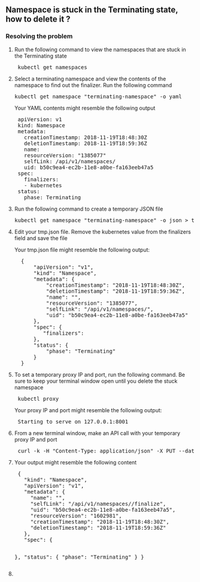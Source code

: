 <h2>Namespace is stuck in the Terminating state, how to delete it ?</h2>

<h3>Resolving the problem</h3>

<ol>
  <li>Run the following command to view the namespaces that are stuck in the Terminating state</li>
  <pre> kubectl get namespaces</pre>
  <li>Select a terminating namespace and view the contents of the namespace to find out the finalizer. Run the following command</li>
  <pre>kubectl get namespace "terminating-namespace" -o yaml</pre>
  <p>Your YAML contents might resemble the following output</p>
  <pre> apiVersion: v1
 kind: Namespace
 metadata:
   creationTimestamp: 2018-11-19T18:48:30Z
   deletionTimestamp: 2018-11-19T18:59:36Z
   name: <terminating-namespace>
   resourceVersion: "1385077"
   selfLink: /api/v1/namespaces/<terminating-namespace>
   uid: b50c9ea4-ec2b-11e8-a0be-fa163eeb47a5
 spec:
   finalizers:
   - kubernetes
 status:
   phase: Terminating</pre>
   <li>Run the following command to create a temporary JSON file</li>
   <pre>kubectl get namespace "terminating-namespace" -o json > tmp.json</pre>
   <li>Edit your tmp.json file. Remove the kubernetes value from the finalizers field and save the file</li>
   <p>Your tmp.json file might resemble the following output:</p>
   <pre>  {
      "apiVersion": "v1",
      "kind": "Namespace",
      "metadata": {
          "creationTimestamp": "2018-11-19T18:48:30Z",
          "deletionTimestamp": "2018-11-19T18:59:36Z",
          "name": "<terminating-namespace>",
          "resourceVersion": "1385077",
          "selfLink": "/api/v1/namespaces/<terminating-namespace>",
          "uid": "b50c9ea4-ec2b-11e8-a0be-fa163eeb47a5"
      },
      "spec": {
         "finalizers": 
      },
      "status": {
          "phase": "Terminating"
      }
  }</pre>
  <li>To set a temporary proxy IP and port, run the following command. Be sure to keep your terminal window open until you delete the stuck namespace</li>
  <pre> kubectl proxy</pre>
  <p>Your proxy IP and port might resemble the following output:</p>
  <pre> Starting to serve on 127.0.0.1:8001</pre>
  <li>From a new terminal window, make an API call with your temporary proxy IP and port</li>
  <pre> curl -k -H "Content-Type: application/json" -X PUT --data-binary @tmp.json http://127.0.0.1:8001/api/v1/namespaces/"terminating-namespace"/finalize</pre>
  <li>Your output might resemble the following content</li>
  <pre> {
   "kind": "Namespace",
   "apiVersion": "v1",
   "metadata": {
     "name": "<terminating-namespace>",
     "selfLink": "/api/v1/namespaces/<terminating-namespace>/finalize",
     "uid": "b50c9ea4-ec2b-11e8-a0be-fa163eeb47a5",
     "resourceVersion": "1602981",
     "creationTimestamp": "2018-11-19T18:48:30Z",
     "deletionTimestamp": "2018-11-19T18:59:36Z"
   },
   "spec": {

   },
   "status": {
     "phase": "Terminating"
   }
}</pre>
<li>
</ol>
